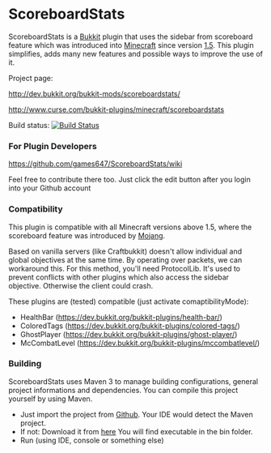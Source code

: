 # ScoreboardStats

ScoreboardStats is a [Bukkit](https://github.com/Bukkit/Bukkit) plugin
  that uses the sidebar from scoreboard feature which was introduced into
  [Minecraft](https://minecraft.net) since version
  [1.5](https://mcupdate.tumblr.com/post/45267771887/minecraft-1-5).
This plugin simplifies, adds many new features and possible ways to improve
  the use of it.

Project page:

  http://dev.bukkit.org/bukkit-mods/scoreboardstats/

  http://www.curse.com/bukkit-plugins/minecraft/scoreboardstats

Build status:
  [![Build Status](https://travis-ci.org/games647/ScoreboardStats.svg)](https://travis-ci.org/games647/ScoreboardStats/)

### For Plugin Developers

https://github.com/games647/ScoreboardStats/wiki

Feel free to contribute there too.
  Just click the edit button after you login into your Github account

### Compatibility

This plugin is compatible with all Minecraft versions above 1.5, where the
  scoreboard feature was introduced by [Mojang](https://mojang.com/).

Based on vanilla servers (like Craftbukkit) doesn't allow individual and global
objectives at the same time. By operating over packets, we can workaround this.
For this method, you'll need ProtocolLib. It's used to prevent conflicts with
other plugins which also access the sidebar objective. Otherwise the client
could crash.

These plugins are (tested) compatible (just activate comaptibilityMode):
* HealthBar (https://dev.bukkit.org/bukkit-plugins/health-bar/)
* ColoredTags (https://dev.bukkit.org/bukkit-plugins/colored-tags/)
* GhostPlayer (https://dev.bukkit.org/bukkit-plugins/ghost-player/)
* McCombatLevel (https://dev.bukkit.org/bukkit-plugins/mccombatlevel/)

### Building

ScoreboardStats uses Maven 3 to manage building configurations,
  general project informations and dependencies.
You can compile this project yourself by using Maven.


* Just import the project from [Github](https://github.com/).
  Your IDE would detect the Maven project.
* If not: Download it from [here](https://maven.apache.org/download.cgi)
  You will find executable in the bin folder.
* Run (using IDE, console or something else)
